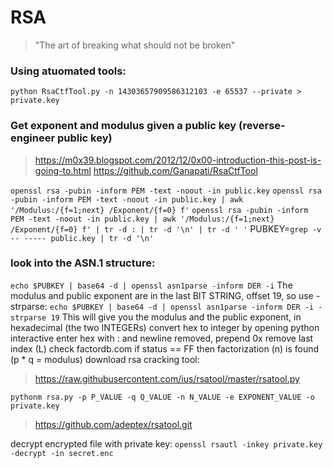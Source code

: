 # RSA

> "The art of breaking what should not be broken"

### Using atuomated tools:
`python RsaCtfTool.py -n 14303657909586312103 -e 65537 --private > private.key`


### Get exponent and modulus given a public key (reverse-engineer public key)
>https://m0x39.blogspot.com/2012/12/0x00-introduction-this-post-is-going-to.html
>https://github.com/Ganapati/RsaCtfTool
>
`openssl rsa -pubin -inform PEM -text -noout -in public.key`
`openssl rsa -pubin -inform PEM -text -noout -in public.key | awk '/Modulus:/{f=1;next} /Exponent/{f=0} f'`
`openssl rsa -pubin -inform PEM -text -noout -in public.key | awk '/Modulus:/{f=1;next} /Exponent/{f=0} f' | tr -d : | tr -d '\n' | tr -d ' '`
PUBKEY=`grep -v -- ----- public.key | tr -d '\n'`
### look into the ASN.1 structure:
`echo $PUBKEY | base64 -d | openssl asn1parse -inform DER -i`
The modulus and public exponent are in the last BIT STRING, offset 19, so use -strparse:
`echo $PUBKEY | base64 -d | openssl asn1parse -inform DER -i -strparse 19`
This will give you the modulus and the public exponent, in hexadecimal (the two INTEGERs)
convert hex to integer by opening python interactive
enter hex with : and newline removed, prepend 0x
remove last index (L)
check factordb.com
if status == FF then factorization (n) is found (p * q = modulus)
download rsa cracking tool:
>https://raw.githubusercontent.com/ius/rsatool/master/rsatool.py

`pythonm rsa.py -p P_VALUE -q Q_VALUE -n N_VALUE -e EXPONENT_VALUE -o private.key`
>https://github.com/adeptex/rsatool.git

decrypt encrypted file with private key:
`openssl rsautl -inkey private.key -decrypt -in secret.enc`